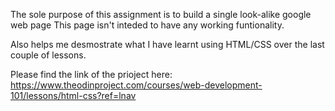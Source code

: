 The sole purpose of this assignment is to build a single look-alike google web page
This page isn't inteded to have any working funtionality.

Also helps me desmostrate what I have learnt using HTML/CSS over the last couple of lessons.

Please find the link of the prioject here: https://www.theodinproject.com/courses/web-development-101/lessons/html-css?ref=lnav

